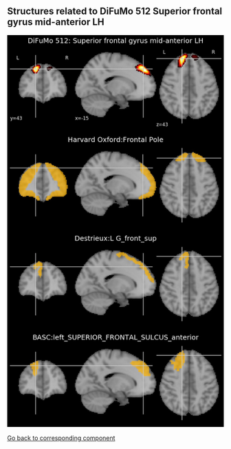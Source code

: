 


## Structures related to DiFuMo 512 Superior frontal gyrus mid-anterior LH

![84](84.jpg "Structures related to DiFuMo 512 Superior frontal gyrus mid-anterior LH")

[Go back to corresponding component](https://parietal-inria.github.io/DiFuMo/512/html/84.html)